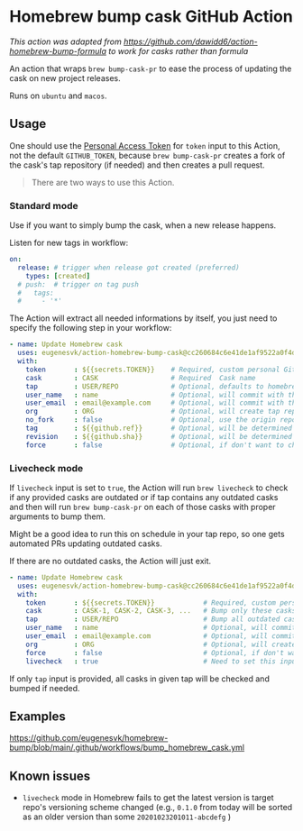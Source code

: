 # Homebrew bump cask GitHub Action

_This action was adapted from https://github.com/dawidd6/action-homebrew-bump-formula to work for casks rather than formula_

An action that wraps `brew bump-cask-pr` to ease the process of updating the cask on new project releases.

Runs on `ubuntu` and `macos`.
## Usage

One should use the [Personal Access Token](https://github.com/settings/tokens/new?scopes=public_repo,workflow) for `token` input to this Action, not the default `GITHUB_TOKEN`, because `brew bump-cask-pr` creates a fork of the cask's tap repository (if needed) and then creates a pull request.

> There are two ways to use this Action.

### Standard mode

Use if you want to simply bump the cask, when a new release happens.

Listen for new tags in workflow:

```yaml
on:
  release: # trigger when release got created (preferred)
    types: [created]
  # push:  # trigger on tag push
  #   tags:
  #     - '*'
```

The Action will extract all needed informations by itself, you just need to specify the following step in your workflow:

```yaml
- name: Update Homebrew cask
  uses: eugenesvk/action-homebrew-bump-cask@cc260684c6e41de1af9522a0f4dcb4f321a17f33 #3.8.4, commit to avoid security issues since tags can be changed
  with:
    token     	: ${{secrets.TOKEN}}	# Required, custom personal GitHub access token with the 'public_repo' and 'workflow' scopes
    cask      	: CASK              	# Required  Cask name
    tap       	: USER/REPO         	# Optional, defaults to homebrew/core
    user_name 	: name              	# Optional, will commit with this user name
    user_email	: email@example.com 	# Optional, will commit with this user email
    org       	: ORG               	# Optional, will create tap repo fork in organization
    no_fork   	: false             	# Optional, use the origin repository instead of forking
    tag       	: ${{github.ref}}   	# Optional, will be determined automatically
    revision  	: ${{github.sha}}   	# Optional, will be determined automatically
    force     	: false             	# Optional, if don't want to check for already open PRs
```

### Livecheck mode

If `livecheck` input is set to `true`, the Action will run `brew livecheck` to check if any provided casks are outdated or if tap contains any outdated casks and then will run `brew bump-cask-pr` on each of those casks with proper arguments to bump them.

Might be a good idea to run this on schedule in your tap repo, so one gets automated PRs updating outdated casks.

If there are no outdated casks, the Action will just exit.

```yaml
- name: Update Homebrew cask
  uses: eugenesvk/action-homebrew-bump-cask@cc260684c6e41de1af9522a0f4dcb4f321a17f33 #3.8.4, commit to avoid security issues since tags can be changed
  with:
    token     	: ${{secrets.TOKEN}}         	# Required, custom personal GitHub access token with only the 'public_repo' scope enabled
    cask      	: CASK-1, CASK-2, CASK-3, ...	# Bump only these casks if outdated
    tap       	: USER/REPO                  	# Bump all outdated casks in this tap
    user_name 	: name                       	# Optional, will commit with this user name
    user_email	: email@example.com          	# Optional, will commit with this user email
    org       	: ORG                        	# Optional, will create tap repo fork in organization
    force     	: false                      	# Optional, if don't want to check for already open PRs
    livecheck 	: true                       	# Need to set this input if want to use `brew livecheck`
```

If only `tap` input is provided, all casks in given tap will be checked and bumped if needed.

## Examples
https://github.com/eugenesvk/homebrew-bump/blob/main/.github/workflows/bump_homebrew_cask.yml

## Known issues

- `livecheck` mode in Homebrew fails to get the latest version is target repo's versioning scheme changed (e.g., `0.1.0` from today will be sorted as an older version than some `20201023201011-abcdefg` )
